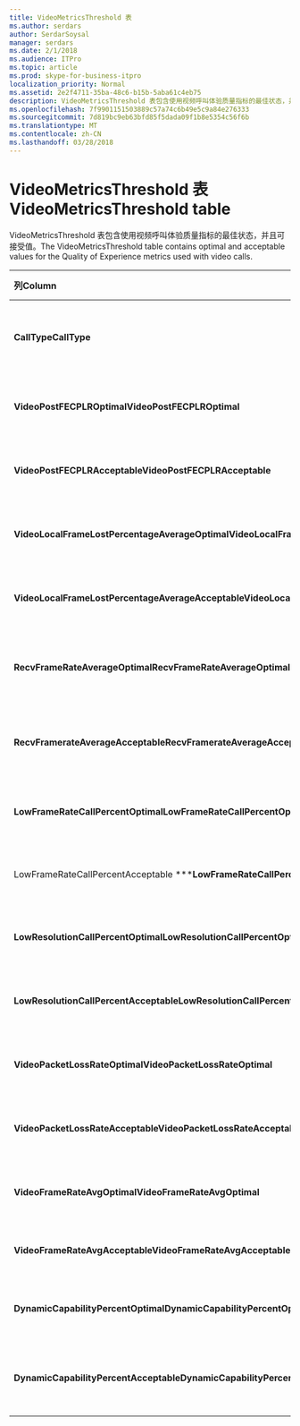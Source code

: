```yaml
---
title: VideoMetricsThreshold 表
ms.author: serdars
author: SerdarSoysal
manager: serdars
ms.date: 2/1/2018
ms.audience: ITPro
ms.topic: article
ms.prod: skype-for-business-itpro
localization_priority: Normal
ms.assetid: 2e2f4711-35ba-48c6-b15b-5aba61c4eb75
description: VideoMetricsThreshold 表包含使用视频呼叫体验质量指标的最佳状态，并且可接受值。
ms.openlocfilehash: 7f9901151503889c57a74c6b49e5c9a84e276333
ms.sourcegitcommit: 7d819bc9eb63bfd85f5dada09f1b8e5354c56f6b
ms.translationtype: MT
ms.contentlocale: zh-CN
ms.lasthandoff: 03/28/2018
---
```

# <a name="videometricsthreshold-table"></a><span data-ttu-id="463ef-103">VideoMetricsThreshold 表</span><span class="sxs-lookup"><span data-stu-id="463ef-103">VideoMetricsThreshold table</span></span>
 
<span data-ttu-id="463ef-104">VideoMetricsThreshold 表包含使用视频呼叫体验质量指标的最佳状态，并且可接受值。</span><span class="sxs-lookup"><span data-stu-id="463ef-104">The VideoMetricsThreshold table contains optimal and acceptable values for the Quality of Experience metrics used with video calls.</span></span>
  
|<span data-ttu-id="463ef-105">**列**</span><span class="sxs-lookup"><span data-stu-id="463ef-105">**Column**</span></span>|<span data-ttu-id="463ef-106">**数据类型**</span><span class="sxs-lookup"><span data-stu-id="463ef-106">**Data Type**</span></span>|<span data-ttu-id="463ef-107">**键/索引**</span><span class="sxs-lookup"><span data-stu-id="463ef-107">**Key/Index**</span></span>|<span data-ttu-id="463ef-108">**详细信息**</span><span class="sxs-lookup"><span data-stu-id="463ef-108">**Details**</span></span>|
|:-----|:-----|:-----|:-----|
|<span data-ttu-id="463ef-109">**CallType**</span><span class="sxs-lookup"><span data-stu-id="463ef-109">**CallType**</span></span> <br/> |<span data-ttu-id="463ef-110">int</span><span class="sxs-lookup"><span data-stu-id="463ef-110">int</span></span>  <br/> |<span data-ttu-id="463ef-111">Primary</span><span class="sxs-lookup"><span data-stu-id="463ef-111">Primary</span></span>  <br/> |<span data-ttu-id="463ef-112">被放置的呼叫类型。</span><span class="sxs-lookup"><span data-stu-id="463ef-112">Type of call that was placed.</span></span>  <br/> |
|<span data-ttu-id="463ef-113">**VideoPostFECPLROptimal**</span><span class="sxs-lookup"><span data-stu-id="463ef-113">**VideoPostFECPLROptimal**</span></span> <br/> |<span data-ttu-id="463ef-114">decimal(5,2)</span><span class="sxs-lookup"><span data-stu-id="463ef-114">decimal(5,2)</span></span>  <br/> ||<span data-ttu-id="463ef-115">默认值为 0.05。</span><span class="sxs-lookup"><span data-stu-id="463ef-115">The default value is 0.05.</span></span>  <br/> |
|<span data-ttu-id="463ef-116">**VideoPostFECPLRAcceptable**</span><span class="sxs-lookup"><span data-stu-id="463ef-116">**VideoPostFECPLRAcceptable**</span></span> <br/> |<span data-ttu-id="463ef-117">decimal(5,2)</span><span class="sxs-lookup"><span data-stu-id="463ef-117">decimal(5,2)</span></span>  <br/> ||<span data-ttu-id="463ef-118">默认值为 0.10。</span><span class="sxs-lookup"><span data-stu-id="463ef-118">The default value is 0.10.</span></span>  <br/> |
|<span data-ttu-id="463ef-119">**VideoLocalFrameLostPercentageAverageOptimal**</span><span class="sxs-lookup"><span data-stu-id="463ef-119">**VideoLocalFrameLostPercentageAverageOptimal**</span></span> <br/> |<span data-ttu-id="463ef-120">decimal(5,2)</span><span class="sxs-lookup"><span data-stu-id="463ef-120">decimal(5,2)</span></span>  <br/> ||<span data-ttu-id="463ef-121">默认值为 5.0。</span><span class="sxs-lookup"><span data-stu-id="463ef-121">The default value is 5.0.</span></span>  <br/> |
|<span data-ttu-id="463ef-122">**VideoLocalFrameLostPercentageAverageAcceptable**</span><span class="sxs-lookup"><span data-stu-id="463ef-122">**VideoLocalFrameLostPercentageAverageAcceptable**</span></span> <br/> |<span data-ttu-id="463ef-123">decimal(5,2)</span><span class="sxs-lookup"><span data-stu-id="463ef-123">decimal(5,2)</span></span>  <br/> ||<span data-ttu-id="463ef-124">默认值为 10.0。</span><span class="sxs-lookup"><span data-stu-id="463ef-124">The default value is 10.0.</span></span>  <br/> |
|<span data-ttu-id="463ef-125">**RecvFrameRateAverageOptimal**</span><span class="sxs-lookup"><span data-stu-id="463ef-125">**RecvFrameRateAverageOptimal**</span></span> <br/> |<span data-ttu-id="463ef-126">decimal(9,4)</span><span class="sxs-lookup"><span data-stu-id="463ef-126">decimal(9,4)</span></span>  <br/> ||<span data-ttu-id="463ef-127">默认值是 12.0000。</span><span class="sxs-lookup"><span data-stu-id="463ef-127">The default value is 12.0000.</span></span>  <br/> |
|<span data-ttu-id="463ef-128">**RecvFramerateAverageAcceptable**</span><span class="sxs-lookup"><span data-stu-id="463ef-128">**RecvFramerateAverageAcceptable**</span></span> <br/> |<span data-ttu-id="463ef-129">decimal(9,4)</span><span class="sxs-lookup"><span data-stu-id="463ef-129">decimal(9,4)</span></span>  <br/> ||<span data-ttu-id="463ef-130">默认值是 7.0000。</span><span class="sxs-lookup"><span data-stu-id="463ef-130">The default value is 7.0000.</span></span>  <br/> |
|<span data-ttu-id="463ef-131">**LowFrameRateCallPercentOptimal**</span><span class="sxs-lookup"><span data-stu-id="463ef-131">**LowFrameRateCallPercentOptimal**</span></span> <br/> |<span data-ttu-id="463ef-132">decimal(5,2)</span><span class="sxs-lookup"><span data-stu-id="463ef-132">decimal(5,2)</span></span>  <br/> ||<span data-ttu-id="463ef-133">默认值为 5.0。</span><span class="sxs-lookup"><span data-stu-id="463ef-133">The default value is 5.0.</span></span>  <br/> |
|<span data-ttu-id="463ef-134">LowFrameRateCallPercentAcceptable \*\*\*</span><span class="sxs-lookup"><span data-stu-id="463ef-134">****LowFrameRateCallPercentAcceptable****</span></span> <br/> |<span data-ttu-id="463ef-135">decimal(5,2)</span><span class="sxs-lookup"><span data-stu-id="463ef-135">decimal(5,2)</span></span>  <br/> ||<span data-ttu-id="463ef-136">默认值为 10.0 /</span><span class="sxs-lookup"><span data-stu-id="463ef-136">The default value is 10.0/</span></span>  <br/> |
|<span data-ttu-id="463ef-137">**LowResolutionCallPercentOptimal**</span><span class="sxs-lookup"><span data-stu-id="463ef-137">**LowResolutionCallPercentOptimal**</span></span> <br/> |<span data-ttu-id="463ef-138">decimal(5,2)</span><span class="sxs-lookup"><span data-stu-id="463ef-138">decimal(5,2)</span></span>  <br/> ||<span data-ttu-id="463ef-139">默认值为 5.0。</span><span class="sxs-lookup"><span data-stu-id="463ef-139">The default value is 5.0.</span></span>  <br/> |
|<span data-ttu-id="463ef-140">**LowResolutionCallPercentAcceptable**</span><span class="sxs-lookup"><span data-stu-id="463ef-140">**LowResolutionCallPercentAcceptable**</span></span> <br/> |<span data-ttu-id="463ef-141">decimal(5,2)</span><span class="sxs-lookup"><span data-stu-id="463ef-141">decimal(5,2)</span></span>  <br/> ||<span data-ttu-id="463ef-142">默认值为 10.0。</span><span class="sxs-lookup"><span data-stu-id="463ef-142">The default value is 10.0.</span></span>  <br/> |
|<span data-ttu-id="463ef-143">**VideoPacketLossRateOptimal**</span><span class="sxs-lookup"><span data-stu-id="463ef-143">**VideoPacketLossRateOptimal**</span></span> <br/> |<span data-ttu-id="463ef-144">foat</span><span class="sxs-lookup"><span data-stu-id="463ef-144">foat</span></span>  <br/> ||<span data-ttu-id="463ef-145">默认值为 0.05。</span><span class="sxs-lookup"><span data-stu-id="463ef-145">The default value is 0.05.</span></span>  <br/> |
|<span data-ttu-id="463ef-146">**VideoPacketLossRateAcceptable**</span><span class="sxs-lookup"><span data-stu-id="463ef-146">**VideoPacketLossRateAcceptable**</span></span> <br/> |<span data-ttu-id="463ef-147">float</span><span class="sxs-lookup"><span data-stu-id="463ef-147">float</span></span>  <br/> ||<span data-ttu-id="463ef-148">默认值为 0.10。</span><span class="sxs-lookup"><span data-stu-id="463ef-148">The default value is 0.10.</span></span>  <br/> |
|<span data-ttu-id="463ef-149">**VideoFrameRateAvgOptimal**</span><span class="sxs-lookup"><span data-stu-id="463ef-149">**VideoFrameRateAvgOptimal**</span></span> <br/> |<span data-ttu-id="463ef-150">float</span><span class="sxs-lookup"><span data-stu-id="463ef-150">float</span></span>  <br/> ||<span data-ttu-id="463ef-151">默认值为 12。</span><span class="sxs-lookup"><span data-stu-id="463ef-151">The default value is 12.</span></span>  <br/> |
|<span data-ttu-id="463ef-152">**VideoFrameRateAvgAcceptable**</span><span class="sxs-lookup"><span data-stu-id="463ef-152">**VideoFrameRateAvgAcceptable**</span></span> <br/> |<span data-ttu-id="463ef-153">float</span><span class="sxs-lookup"><span data-stu-id="463ef-153">float</span></span>  <br/> ||<span data-ttu-id="463ef-154">缺省值为 7。</span><span class="sxs-lookup"><span data-stu-id="463ef-154">The default value is 7.</span></span>  <br/> |
|<span data-ttu-id="463ef-155">**DynamicCapabilityPercentOptimal**</span><span class="sxs-lookup"><span data-stu-id="463ef-155">**DynamicCapabilityPercentOptimal**</span></span> <br/> |<span data-ttu-id="463ef-156">decimal(5,2)</span><span class="sxs-lookup"><span data-stu-id="463ef-156">decimal(5,2)</span></span>  <br/> ||<span data-ttu-id="463ef-157">默认值为 5.00。</span><span class="sxs-lookup"><span data-stu-id="463ef-157">The default value is 5.00.</span></span>  <br/> |
|<span data-ttu-id="463ef-158">**DynamicCapabilityPercentAcceptable**</span><span class="sxs-lookup"><span data-stu-id="463ef-158">**DynamicCapabilityPercentAcceptable**</span></span> <br/> |<span data-ttu-id="463ef-159">decimal(5,2)</span><span class="sxs-lookup"><span data-stu-id="463ef-159">decimal(5,2)</span></span>  <br/> ||<span data-ttu-id="463ef-160">默认值为 10.00。</span><span class="sxs-lookup"><span data-stu-id="463ef-160">The default value is 10.00.</span></span>  <br/> |
   

